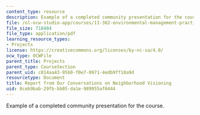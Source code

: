 ```yaml
---
content_type: resource
description: Example of a completed community presentation for the course.
file: /ol-ocw-studio-app/courses/11-362-environmental-management-practicum-brownfield-redevelopment-fall-2006/8ceb9bab29fbbb05da1e989955af0444_presentation.pdf
file_size: 718484
file_type: application/pdf
learning_resource_types:
- Projects
license: https://creativecommons.org/licenses/by-nc-sa/4.0/
ocw_type: OCWFile
parent_title: Projects
parent_type: CourseSection
parent_uid: c814aa43-95b0-f0e7-0971-4edb9ff18a9d
resourcetype: Document
title: Report from Our Conversations on Neighborhood Visioning
uid: 8ceb9bab-29fb-bb05-da1e-989955af0444
---
```

Example of a completed community presentation for the course.